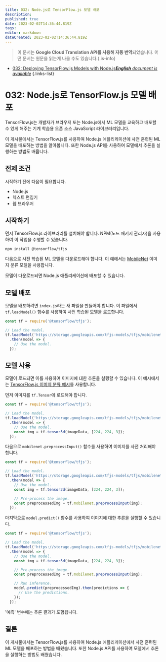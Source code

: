 ```yaml
---
title: 032: Node.js로 TensorFlow.js 모델 배포
description: 
published: true
date: 2023-02-02T14:36:44.819Z
tags: 
editor: markdown
dateCreated: 2023-02-02T14:36:44.819Z
---
```


> 이 문서는 **Google Cloud Translation API를 사용해 자동 번역**되었습니다.
어떤 문서는 원문을 읽는게 나을 수도 있습니다.{.is-info}



- [032: Deploying TensorFlow.js Models with Node.js***English** document is available*](/en/Knowledge-base/TensorFlow-js/Learning/032-deploying-tensorflow-js-models-with-node-js)
{.links-list}


# 032: Node.js로 TensorFlow.js 모델 배포

TensorFlow.js는 개발자가 브라우저 또는 Node.js에서 ML 모델을 교육하고 배포할 수 있게 해주는 기계 학습용 오픈 소스 JavaScript 라이브러리입니다.

이 게시물에서는 TensorFlow.js를 사용하여 Node.js 애플리케이션에 사전 훈련된 ML 모델을 배포하는 방법을 알아봅니다. 또한 Node.js API를 사용하여 모델에서 추론을 실행하는 방법도 배웁니다.

## 전제 조건

시작하기 전에 다음이 필요합니다.

* Node.js
* 텍스트 편집기
* 웹 브라우저

## 시작하기

먼저 TensorFlow.js 라이브러리를 설치해야 합니다. NPM(노드 패키지 관리자)을 사용하여 이 작업을 수행할 수 있습니다.

```
npm install @tensorflow/tfjs
```

다음으로 사전 학습된 ML 모델을 다운로드해야 합니다. 이 예에서는 [MobileNet](https://github.com/tensorflow/tfjs-models/tree/master/mobilenet) 이미지 분류 모델을 사용합니다.

모델이 다운로드되면 Node.js 애플리케이션에 배포할 수 있습니다.

## 모델 배포

모델을 배포하려면 `index.js`라는 새 파일을 만들어야 합니다. 이 파일에서 `tf.loadModel()` 함수를 사용하여 사전 학습된 모델을 로드합니다.

```javascript
const tf = require('@tensorflow/tfjs');

// Load the model.
tf.loadModel('https://storage.googleapis.com/tfjs-models/tfjs/mobilenet_v1_0.25_224/model.json')
  .then(model => {
    // Use the model.
  });
```

## 모델 사용

모델이 로드되면 이를 사용하여 이미지에 대한 추론을 실행할 수 있습니다. 이 예시에서는 [TensorFlow.js 이미지 분류 예시](https://github.com/tensorflow/tfjs-examples/tree/master/image-classification)를 사용합니다.

먼저 이미지를 `tf.Tensor`에 로드해야 합니다.

```javascript
const tf = require('@tensorflow/tfjs');

// Load the model.
tf.loadModel('https://storage.googleapis.com/tfjs-models/tfjs/mobilenet_v1_0.25_224/model.json')
  .then(model => {
    // Use the model.
    const img = tf.tensor3d(imageData, [224, 224, 3]);
  });
```

다음으로 `mobilenet.preprocessInput()` 함수를 사용하여 이미지를 사전 처리해야 합니다.

```javascript
const tf = require('@tensorflow/tfjs');

// Load the model.
tf.loadModel('https://storage.googleapis.com/tfjs-models/tfjs/mobilenet_v1_0.25_224/model.json')
  .then(model => {
    // Use the model.
    const img = tf.tensor3d(imageData, [224, 224, 3]);

    // Pre-process the image.
    const preprocessedImg = tf.mobilenet.preprocessInput(img);
  });
```

마지막으로 `model.predict()` 함수를 사용하여 이미지에 대한 추론을 실행할 수 있습니다.

```javascript
const tf = require('@tensorflow/tfjs');

// Load the model.
tf.loadModel('https://storage.googleapis.com/tfjs-models/tfjs/mobilenet_v1_0.25_224/model.json')
  .then(model => {
    // Use the model.
    const img = tf.tensor3d(imageData, [224, 224, 3]);

    // Pre-process the image.
    const preprocessedImg = tf.mobilenet.preprocessInput(img);

    // Run inference.
    model.predict(preprocessedImg).then(predictions => {
      // Use the predictions.
    });
  });
```

'예측' 변수에는 추론 결과가 포함됩니다.

## 결론

이 게시물에서는 TensorFlow.js를 사용하여 Node.js 애플리케이션에서 사전 훈련된 ML 모델을 배포하는 방법을 배웠습니다. 또한 Node.js API를 사용하여 모델에서 추론을 실행하는 방법도 배웠습니다.